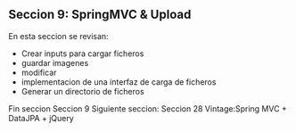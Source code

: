 ## Seccion 9: SpringMVC & Upload

En esta seccion se revisan:
- Crear inputs para cargar ficheros
- guardar imagenes
- modificar
- implementacion de una interfaz de carga de ficheros
- Generar un directorio de ficheros

Fin seccion Seccion 9 
Siguiente seccion: Seccion 28 Vintage:Spring MVC + DataJPA + jQuery